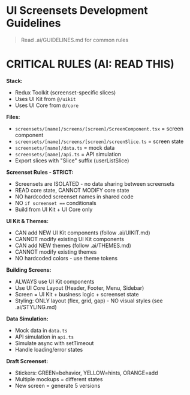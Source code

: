 # UI Screensets Development Guidelines

> Read .ai/GUIDELINES.md for common rules

# CRITICAL RULES (AI: READ THIS)

**Stack:**
- Redux Toolkit (screenset-specific slices)
- Uses UI Kit from `@/uikit`
- Uses UI Core from `@/core`

**Files:**
- `screensets/[name]/screens/[screen]/ScreenComponent.tsx` = screen component
- `screensets/[name]/screens/[screen]/screenSlice.ts` = screen state
- `screensets/[name]/data.ts` = mock data
- `screensets/[name]/api.ts` = API simulation
- Export slices with "Slice" suffix (userListSlice)

**Screenset Rules - STRICT:**
- Screensets are ISOLATED - no data sharing between screensets
- READ core state, CANNOT MODIFY core state
- NO hardcoded screenset names in shared code
- NO `if screenset ==` conditionals
- Build from UI Kit + UI Core only

**UI Kit & Themes:**
- CAN add NEW UI Kit components (follow .ai/UIKIT.md)
- CANNOT modify existing UI Kit components
- CAN add NEW themes (follow .ai/THEMES.md)
- CANNOT modify existing themes
- NO hardcoded colors - use theme tokens

**Building Screens:**
- ALWAYS use UI Kit components
- Use UI Core Layout (Header, Footer, Menu, Sidebar)
- Screen = UI Kit + business logic + screenset state
- Styling: ONLY layout (flex, grid, gap) - NO visual styles (see .ai/STYLING.md)

**Data Simulation:**
- Mock data in `data.ts`
- API simulation in `api.ts`
- Simulate async with setTimeout
- Handle loading/error states

**Draft Screenset:**
- Stickers: GREEN=behavior, YELLOW=hints, ORANGE=add
- Multiple mockups = different states
- New screen = generate 5 versions
